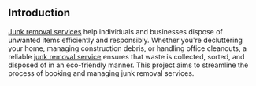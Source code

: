 ## Introduction
[Junk removal services](https://getmyjunkuae.com/) help individuals and businesses dispose of unwanted items efficiently and responsibly. Whether you're decluttering your home, managing construction debris, or handling office cleanouts, a reliable [junk removal service](https://800junk.ae/) ensures that waste is collected, sorted, and disposed of in an eco-friendly manner. This project aims to streamline the process of booking and managing junk removal services.
